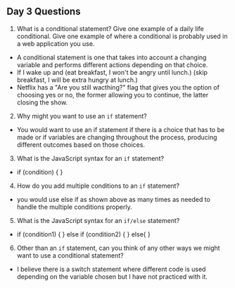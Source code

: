 ## Day 3 Questions

1. What is a conditional statement? Give one example of a daily life conditional. Give one example of where a conditional is probably used in a web application you use.
- A conditional statement is one that takes into account a changing variable and performs different actions depending on that choice.
- If I wake up and (eat breakfast, I won't be angry until lunch.) (skip breakfast, I will be extra hungry at lunch.)
- Netflix has a "Are you still wacthing?" flag that gives you the option of choosing yes or no, the former allowing you to continue, the latter closing the show.

2. Why might you want to use an `if` statement?
- You would want to use an if statement if there is a choice that has to be made or if variables are changing throughout the process, producing different outcomes based on those choices.

3. What is the JavaScript syntax for an `if` statement?
- if (condition) {
  <your code here>
}

4. How do you add multiple conditions to an `if` statement?
- you would use else if as shown above as many times as needed to handle the multiple conditions properly.

5. What is the JavaScript syntax for an `if/else` statement?
- if (condition1) {
  <your code here>
} else if (condition2) {
  <your code here>
} else{
  <your code here>
}

6. Other than an `if` statement, can you think of any other ways we might want to use a conditional statement?
- I believe there is a switch statement where different code is used depending on the variable chosen but I have not practiced with it.
